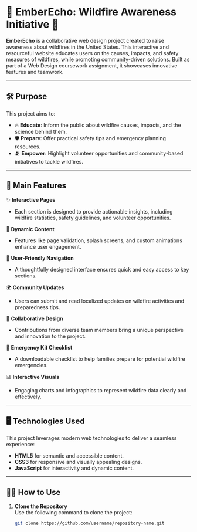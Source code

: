 # 🌟 EmberEcho: Wildfire Awareness Initiative 🌟

**EmberEcho** is a collaborative web design project created to raise awareness about wildfires in the United States. This interactive and resourceful website educates users on the causes, impacts, and safety measures of wildfires, while promoting community-driven solutions. Built as part of a Web Design coursework assignment, it showcases innovative features and teamwork.

---

## 🛠️ Purpose

This project aims to:
- 🔥 **Educate**: Inform the public about wildfire causes, impacts, and the science behind them.
- 🛡️ **Prepare**: Offer practical safety tips and emergency planning resources.
- 🫂 **Empower**: Highlight volunteer opportunities and community-based initiatives to tackle wildfires.

---

## 🚀 Main Features

✨ **Interactive Pages**  
  - Each section is designed to provide actionable insights, including wildfire statistics, safety guidelines, and volunteer opportunities.

🎨 **Dynamic Content**  
  - Features like page validation, splash screens, and custom animations enhance user engagement.

🧭 **User-Friendly Navigation**  
  - A thoughtfully designed interface ensures quick and easy access to key sections.

🌍 **Community Updates**  
  - Users can submit and read localized updates on wildfire activities and preparedness tips.

👥 **Collaborative Design**  
  - Contributions from diverse team members bring a unique perspective and innovation to the project.

🛒 **Emergency Kit Checklist**  
  - A downloadable checklist to help families prepare for potential wildfire emergencies.

📊 **Interactive Visuals**  
  - Engaging charts and infographics to represent wildfire data clearly and effectively.

---

## 🖥️ Technologies Used

This project leverages modern web technologies to deliver a seamless experience:
- **HTML5** for semantic and accessible content.
- **CSS3** for responsive and visually appealing designs.
- **JavaScript** for interactivity and dynamic content.

---

## 👩‍💻 How to Use

1. **Clone the Repository**  
   Use the following command to clone the project:  
   ```bash
   git clone https://github.com/username/repository-name.git
